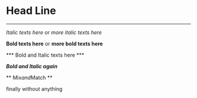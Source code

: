 # Head Line

---

*Italic texts here* or _more italic texts here_

**Bold texts here** or __more bold texts here__

*** Bold and Italic texts here ***

___Bold and Italic again___

** Mix*and*Match **

finally without anything
